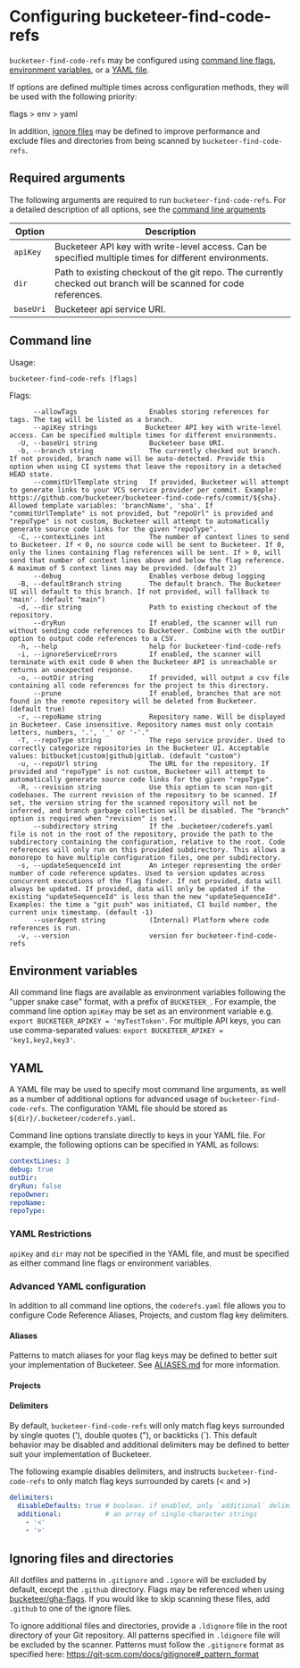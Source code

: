 # Configuring bucketeer-find-code-refs 

`bucketeer-find-code-refs` may be configured using [command line flags](#command-line), [environment variables](#environment-variables), or a [YAML file](#yaml).

If options are defined multiple times across configuration methods, they will be used with the following priority:

flags > env > yaml

In addition, [ignore files](#ignoring-files-and-directories) may be defined to improve performance and exclude files and directories from being scanned by `bucketeer-find-code-refs`.

## Required arguments

The following arguments are required to run `bucketeer-find-code-refs`. For a detailed description of all options, see the [command line arguments](#command-line)

| Option        | Description                                                                                                                                                                                                                                    |
| ------------- | ---------------------------------------------------------------------------------------------------------------------------------------------------------------------------------------------------------------------------------------------- |
| `apiKey`      | Bucketeer API key with write-level access. Can be specified multiple times for different environments. |
| `dir`         | Path to existing checkout of the git repo. The currently checked out branch will be scanned for code references.                                                                                                                               |
| `baseUri`    | Bucketeer api service URI. |

## Command line

<!-- These docs should be autogenerated: https://github.com/spf13/cobra/blob/master/doc/md_docs.md -->
Usage:
```
bucketeer-find-code-refs [flags]
```

Flags:
```
      --allowTags                  Enables storing references for tags. The tag will be listed as a branch.
      --apiKey strings            Bucketeer API key with write-level access. Can be specified multiple times for different environments.
  -U, --baseUri string             Bucketeer base URI.
  -b, --branch string              The currently checked out branch. If not provided, branch name will be auto-detected. Provide this option when using CI systems that leave the repository in a detached HEAD state.
      --commitUrlTemplate string   If provided, Bucketeer will attempt to generate links to your VCS service provider per commit. Example: https://github.com/bucketeer/bucketeer-find-code-refs/commit/${sha}. Allowed template variables: 'branchName', 'sha'. If "commitUrlTemplate" is not provided, but "repoUrl" is provided and "repoType" is not custom, Bucketeer will attempt to automatically generate source code links for the given "repoType".
  -C, --contextLines int           The number of context lines to send to Bucketeer. If < 0, no source code will be sent to Bucketeer. If 0, only the lines containing flag references will be sent. If > 0, will send that number of context lines above and below the flag reference. A maximum of 5 context lines may be provided. (default 2)
      --debug                      Enables verbose debug logging
  -B, --defaultBranch string       The default branch. The Bucketeer UI will default to this branch. If not provided, will fallback to 'main'. (default "main")
  -d, --dir string                 Path to existing checkout of the repository.
      --dryRun                     If enabled, the scanner will run without sending code references to Bucketeer. Combine with the outDir option to output code references to a CSV.
  -h, --help                       help for bucketeer-find-code-refs
  -i, --ignoreServiceErrors        If enabled, the scanner will terminate with exit code 0 when the Bucketeer API is unreachable or returns an unexpected response.
  -o, --outDir string              If provided, will output a csv file containing all code references for the project to this directory.
      --prune                      If enabled, branches that are not found in the remote repository will be deleted from Bucketeer. (default true)
  -r, --repoName string            Repository name. Will be displayed in Bucketeer. Case insensitive. Repository names must only contain letters, numbers, '.', '_' or '-'."
  -T, --repoType string            The repo service provider. Used to correctly categorize repositories in the Bucketeer UI. Acceptable values: bitbucket|custom|github|gitlab. (default "custom")
  -u, --repoUrl string             The URL for the repository. If provided and "repoType" is not custom, Bucketeer will attempt to automatically generate source code links for the given "repoType".
  -R, --revision string            Use this option to scan non-git codebases. The current revision of the repository to be scanned. If set, the version string for the scanned repository will not be inferred, and branch garbage collection will be disabled. The "branch" option is required when "revision" is set.
      --subdirectory string        If the .bucketeer/coderefs.yaml file is not in the root of the repository, provide the path to the subdirectory containing the configuration, relative to the root. Code references will only run on this provided subdirectory. This allows a monorepo to have multiple configuration files, one per subdirectory.
  -s, --updateSequenceId int       An integer representing the order number of code reference updates. Used to version updates across concurrent executions of the flag finder. If not provided, data will always be updated. If provided, data will only be updated if the existing "updateSequenceId" is less than the new "updateSequenceId". Examples: the time a "git push" was initiated, CI build number, the current unix timestamp. (default -1)
      --userAgent string           (Internal) Platform where code references is run.
  -v, --version                    version for bucketeer-find-code-refs
```

## Environment variables

All command line flags are available as environment variables following the "upper snake case" format, with a prefix of `BUCKETEER_`. For example, the command line option `apiKey` may be set as an environment variable e.g. `export BUCKETEER_APIKEY = 'myTestToken'`. For multiple API keys, you can use comma-separated values: `export BUCKETEER_APIKEY = 'key1,key2,key3'`.

## YAML

A YAML file may be used to specify most command line arguments, as well as a number of additional options for advanced usage of `bucketeer-find-code-refs`. The configuration YAML file should be stored as `${dir}/.bucketeer/coderefs.yaml`.

Command line options translate directly to keys in your YAML file. For example, the following options can be specified in YAML as follows:

```yaml
contextLines: 3
debug: true
outDir: 
dryRun: false
repoOwner: 
repoName: 
repoType: 
```

### YAML Restrictions

`apiKey` and `dir` may not be specified in the YAML file, and must be specified as either command line flags or environment variables.

### Advanced YAML configuration

In addition to all command line options, the `coderefs.yaml` file allows you to configure Code Reference Aliases, Projects, and custom flag key delimiters.

#### Aliases

Patterns to match aliases for your flag keys may be defined to better suit your implementation of Bucketeer. See [ALIASES.md](ALIASES.md) for more information.

#### Projects

#### Delimiters

By default, `bucketeer-find-code-refs` will only match flag keys surrounded by single quotes ('), double quotes ("), or backticks (`). This default behavior may be disabled and additional delimiters may be defined to better suit your implementation of Bucketeer.

The following example disables delimiters, and instructs `bucketeer-find-code-refs` to only match flag keys surrounded by carets (< and >)

```yaml
delimiters:
  disableDefaults: true # boolean. if enabled, only `additional` delimiters will be used.
  additional:           # an array of single-character strings
    - '<'
    - '>'
```

## Ignoring files and directories

All dotfiles and patterns in `.gitignore` and `.ignore` will be excluded by default, except the `.github` directory. Flags may be referenced when using [bucketeer/gha-flags](https://github.com/bucketeer/gha-flags). If you would like to skip scanning these files, add `.github` to one of the ignore files.

To ignore additional files and directories, provide a `.ldignore` file in the root directory of your Git repository. All patterns specified in `.ldignore` file will be excluded by the scanner. Patterns must follow the `.gitignore` format as specified here: https://git-scm.com/docs/gitignore#_pattern_format

